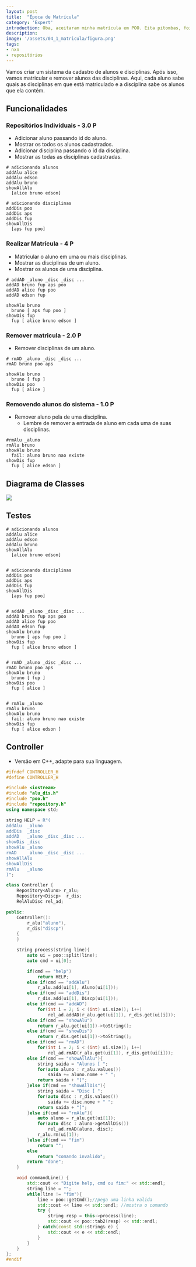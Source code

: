 ```yaml
---
layout: post
title:  "Época de Matrícula"
category: 'Expert'
introduction: Oba, aceitaram minha matrícula em POO. Eita pitombas, foi com o David!
description: 
image: '/assets/04_1_matricula/figura.png'
tags:
- nxn
- repositórios
---
```


Vamos criar um sistema da cadastro de alunos e disciplinas. Após isso, vamos matricular e remover alunos das disciplinas. Aqui, cada aluno sabe quais as disciplinas em que está matriculado e a disciplina sabe os alunos que ela contém.

## Funcionalidades

### Repositórios Individuais - 3.0 P

- Adicionar aluno passando id do aluno.
- Mostrar os todos os alunos cadastrados.
- Adicionar disciplina passando o id da disciplina.
- Mostrar as todas as disciplinas cadastradas.

```
# adicionando alunos
addAlu alice
addAlu edson
addAlu bruno
showAllAlu
  [alice bruno edson]

# adicionando disciplinas
addDis poo
addDis aps
addDis fup
showAllDis
  [aps fup poo]
```

### Realizar Matrícula - 4 P

- Matricular o aluno em uma ou mais disciplinas.
- Mostrar as disciplinas de um aluno.
- Mostrar os alunos de uma disciplina.

```
# addAD _aluno _disc _disc ...
addAD bruno fup aps poo
addAD alice fup poo
addAD edson fup

showAlu bruno
  bruno [ aps fup poo ]
showDis fup
  fup [ alice bruno edson ]
```

### Remover matricula - 2.0 P

- Remover disciplinas de um aluno.

```
# rmAD _aluno _disc _disc ...
rmAD bruno poo aps

showAlu bruno
  bruno [ fup ]
showDis poo
  fup [ alice ]
```

### Removendo alunos do sistema - 1.0 P

- Remover aluno pela de uma disciplina.
    - Lembre de remover a entrada de aluno em cada uma de suas disciplinas.

```
#rmAlu _aluno
rmAlu bruno
showAlu bruno
  fail: aluno bruno nao existe
showDis fup
  fup [ alice edson ]
```

## Diagrama de Classes

![](/assets/04_1_matricula/diagrama.png)

## Testes


```
# adicionando alunos
addAlu alice
addAlu edson
addAlu bruno
showAllAlu
  [alice bruno edson]


# adicionando disciplinas
addDis poo
addDis aps
addDis fup
showAllDis
  [aps fup poo]


# addAD _aluno _disc _disc ...
addAD bruno fup aps poo
addAD alice fup poo
addAD edson fup
showAlu bruno
  bruno [ aps fup poo ]
showDis fup
  fup [ alice bruno edson ]


# rmAD _aluno _disc _disc ...
rmAD bruno poo aps
showAlu bruno
  bruno [ fup ]
showDis poo
  fup [ alice ]


# rmAlu _aluno
rmAlu bruno
showAlu bruno
  fail: aluno bruno nao existe
showDis fup
  fup [ alice edson ]
```


## Controller

- Versão em C++, adapte para sua linguagem.

```c++
#ifndef CONTROLLER_H
#define CONTROLLER_H

#include <iostream>
#include "alu_dis.h"
#include "poo.h"
#include "repository.h"
using namespace std;

string HELP = R"(
addAlu  _aluno
addDis  _disc
addAD   _aluno _disc _disc ...
showDis _disc
showAlu _aluno
rmAD    _aluno _disc _disc ...
showAllAlu
showAllDis
rmAlu   _aluno
)";

class Controller {
    Repository<Aluno> r_alu;
    Repository<Discp>  r_dis;
    RelAluDisc rel_ad;

public:
    Controller():
        r_alu("aluno"),
        r_dis("discp")
    {
    }

    string process(string line){
        auto ui = poo::split(line);
        auto cmd = ui[0];

        if(cmd == "help")
            return HELP;
        else if(cmd == "addAlu")
            r_alu.add(ui[1], Aluno(ui[1]));
        else if(cmd == "addDis")
            r_dis.add(ui[1], Discp(ui[1]));
        else if(cmd == "addAD")
            for(int i = 2; i < (int) ui.size(); i++)
                rel_ad.addAD(r_alu.get(ui[1]), r_dis.get(ui[i]));
        else if(cmd == "showAlu")
            return r_alu.get(ui[1])->toString();
        else if(cmd == "showDis")
            return r_dis.get(ui[1])->toString();
        else if(cmd == "rmAD")
            for(int i = 2; i < (int) ui.size(); i++)
                rel_ad.rmAD(r_alu.get(ui[1]), r_dis.get(ui[i]));
        else if(cmd == "showAllAlu"){
            string saida = "Alunos [ ";
            for(auto aluno : r_alu.values())
                saida += aluno.nome + " ";
            return saida + "]";
        }else if(cmd == "showAllDis"){
            string saida = "Disc [ ";
            for(auto disc : r_dis.values())
                saida += disc.nome + " ";
            return saida + "]";
        }else if(cmd == "rmAlu"){
            auto aluno = r_alu.get(ui[1]);
            for(auto disc : aluno->getAllDis())
                rel_ad.rmAD(aluno, disc);
            r_alu.rm(ui[1]);
        }else if(cmd == "fim")
            return "";
        else
            return "comando invalido";
        return "done";
    }

    void commandLine() {
        std::cout << "Digite help, cmd ou fim:" << std::endl;
        string line = "";
        while(line != "fim"){
            line = poo::getCmd();//pega uma linha valida
            std::cout << line << std::endl; //mostra o comando
            try {
                string resp = this->process(line);
                std::cout << poo::tab2(resp) << std::endl;
            } catch(const std::string& e) {
                std::cout << e << std::endl;
            }
        }
    }
};
#endif
```